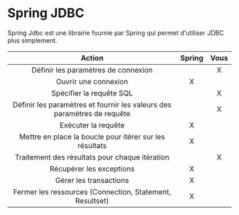 # Spring JDBC

Spring Jdbc est une librairie fournie par Spring qui permet d'utiliser JDBC plus simplement.

|Action|Spring|Vous
|:-:|:-:|:-:|
|Définir les paramètres	de connexion||X|
|Ouvrir	une	connexion|X||
|Spécifier	la	requête	SQL||X|
|Définir	les	paramètres	et	fournir	les	valeurs	des	paramètres	de	requête||X|
|Exécuter	la	requête|X||
|Mettre	en	place	la	boucle	pour	itérer	sur	les	résultats|X||
|Traitement	des	résultats	pour	chaque	itération||X|
|Récupérer	les	exceptions|X||
|Gérer	les	transactions|X||
|Fermer	les	ressources	(Connection,	Statement,	Resultset)|X|||
